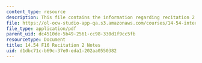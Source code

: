 ```yaml
---
content_type: resource
description: This file contains the information regarding recitation 2 notes.
file: https://ol-ocw-studio-app-qa.s3.amazonaws.com/courses/14-54-international-trade-fall-2016/d1dbc71cb69c37e0eda1202aa0550382_MIT14_54F16_Recitation2.pdf
file_type: application/pdf
parent_uid: dc4510de-5b49-2561-cc98-330d1f9cc5fb
resourcetype: Document
title: 14.54 F16 Recitation 2 Notes
uid: d1dbc71c-b69c-37e0-eda1-202aa0550382
---
```

